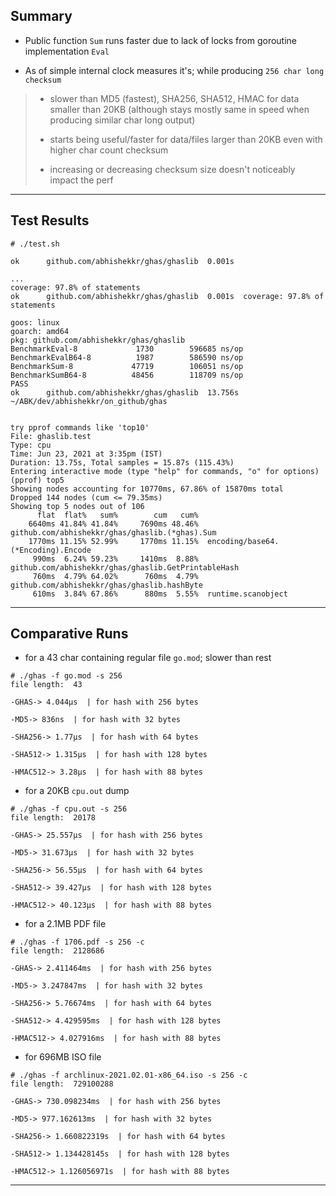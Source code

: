 
## Summary

* Public function `Sum` runs faster due to lack of locks from goroutine implementation `Eval`

* As of simple internal clock measures it's; while producing `256 char long checksum`

> * slower than MD5 (fastest), SHA256, SHA512, HMAC for data smaller than 20KB (although stays mostly same in speed when producing similar char long output)
>
> * starts being useful/faster for data/files larger than 20KB even with higher char count checksum
>
> * increasing or decreasing checksum size doesn't noticeably impact the perf

---

## Test Results

```
# ./test.sh

ok  	github.com/abhishekkr/ghas/ghaslib	0.001s

...
coverage: 97.8% of statements
ok  	github.com/abhishekkr/ghas/ghaslib	0.001s	coverage: 97.8% of statements

goos: linux
goarch: amd64
pkg: github.com/abhishekkr/ghas/ghaslib
BenchmarkEval-8      	    1730	    596685 ns/op
BenchmarkEvalB64-8   	    1987	    586590 ns/op
BenchmarkSum-8       	   47719	    106051 ns/op
BenchmarkSumB64-8    	   48456	    118709 ns/op
PASS
ok  	github.com/abhishekkr/ghas/ghaslib	13.756s
~/ABK/dev/abhishekkr/on_github/ghas


try pprof commands like 'top10'
File: ghaslib.test
Type: cpu
Time: Jun 23, 2021 at 3:35pm (IST)
Duration: 13.75s, Total samples = 15.87s (115.43%)
Entering interactive mode (type "help" for commands, "o" for options)
(pprof) top5
Showing nodes accounting for 10770ms, 67.86% of 15870ms total
Dropped 144 nodes (cum <= 79.35ms)
Showing top 5 nodes out of 106
      flat  flat%   sum%        cum   cum%
    6640ms 41.84% 41.84%     7690ms 48.46%  github.com/abhishekkr/ghas/ghaslib.(*ghas).Sum
    1770ms 11.15% 52.99%     1770ms 11.15%  encoding/base64.(*Encoding).Encode
     990ms  6.24% 59.23%     1410ms  8.88%  github.com/abhishekkr/ghas/ghaslib.GetPrintableHash
     760ms  4.79% 64.02%      760ms  4.79%  github.com/abhishekkr/ghas/ghaslib.hashByte
     610ms  3.84% 67.86%      880ms  5.55%  runtime.scanobject
```

---

## Comparative Runs

* for a 43 char containing regular file `go.mod`; slower than rest

```
# ./ghas -f go.mod -s 256
file length:  43

-GHAS-> 4.044µs  | for hash with 256 bytes

-MD5-> 836ns  | for hash with 32 bytes

-SHA256-> 1.77µs  | for hash with 64 bytes

-SHA512-> 1.315µs  | for hash with 128 bytes

-HMAC512-> 3.28µs  | for hash with 88 bytes
```

* for a 20KB `cpu.out` dump

```
# ./ghas -f cpu.out -s 256
file length:  20178

-GHAS-> 25.557µs  | for hash with 256 bytes

-MD5-> 31.673µs  | for hash with 32 bytes

-SHA256-> 56.55µs  | for hash with 64 bytes

-SHA512-> 39.427µs  | for hash with 128 bytes

-HMAC512-> 40.123µs  | for hash with 88 bytes
```


* for a 2.1MB PDF file

```
# ./ghas -f 1706.pdf -s 256 -c
file length:  2128686

-GHAS-> 2.411464ms  | for hash with 256 bytes

-MD5-> 3.247847ms  | for hash with 32 bytes

-SHA256-> 5.76674ms  | for hash with 64 bytes

-SHA512-> 4.429595ms  | for hash with 128 bytes

-HMAC512-> 4.027916ms  | for hash with 88 bytes
```

* for 696MB ISO file

```
# ./ghas -f archlinux-2021.02.01-x86_64.iso -s 256 -c
file length:  729100288

-GHAS-> 730.098234ms  | for hash with 256 bytes

-MD5-> 977.162613ms  | for hash with 32 bytes

-SHA256-> 1.660822319s  | for hash with 64 bytes

-SHA512-> 1.134428145s  | for hash with 128 bytes

-HMAC512-> 1.126056971s  | for hash with 88 bytes
```

---
